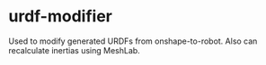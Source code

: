 # urdf-modifier
Used to modify generated URDFs from onshape-to-robot. Also can recalculate inertias using MeshLab.
